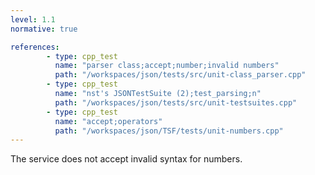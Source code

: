 ```yaml
---
level: 1.1
normative: true

references:
        - type: cpp_test
          name: "parser class;accept;number;invalid numbers"
          path: "/workspaces/json/tests/src/unit-class_parser.cpp"
        - type: cpp_test
          name: "nst's JSONTestSuite (2);test_parsing;n"
          path: "/workspaces/json/tests/src/unit-testsuites.cpp"
        - type: cpp_test
          name: "accept;operators"
          path: "/workspaces/json/TSF/tests/unit-numbers.cpp"
---
```


The service does not accept invalid syntax for numbers.
